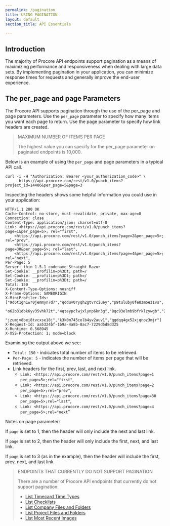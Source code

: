 ```yaml
---
permalink: /pagination
title: USING PAGINATION
layout: default
section_title: API Essentials

---
```


## Introduction

The majority of Procore API endpoints support pagination as a means of maximizing performance and responsiveness when dealing with large data sets. By implementing pagination in your application, you can minimize response times for requests and generally improve the end-user experience.

## The per_page and page Parameters

The Procore API supports pagination through the use of the per_page and page parameters. Use the `per_page` parameter to specify how many items you want each page to return. Use the page parameter to specify how link headers are created.

> MAXIMUM NUMBER OF ITEMS PER PAGE
>
> The highest value you can specify for the per_page parameter on paginated endpoints is 10,000.

Below is an example of using the `per_page` and page parameters in a typical API call.

```
curl -i -H "Authorization: Bearer <your_authorization_code>" \
      https://api.procore.com/rest/v1.0/punch_items?project_id=14406&per_page=5&page=3
```

Inspecting the headers shows some helpful information you could use in your application:

```
HTTP/1.1 200 OK
Cache-Control: no-store, must-revalidate, private, max-age=0
Connection: close
Content-Type: application/json; charset=utf-8
Link: <https://api.procore.com/rest/v1.0/punch_items?page=1&per_page=5>; rel="first",
    <https://api.procore.com/rest/v1.0/punch_items?page=2&per_page=5>; rel="prev",
    <https://api.procore.com/rest/v1.0/punch_items?page=30&per_page=5>; rel="last",
    <https://api.procore.com/rest/v1.0/punch_items?page=4&per_page=5>; rel="next",
Per-Page: 5
Server: thin 1.5.1 codename Straight Razor
Set-Cookie: __profilin=p%3Dt; path=/
Set-Cookie: __profilin=p%3Dt; path=/
Set-Cookie: __profilin=p%3Dt; path=/
Total: 150
X-Content-Type-Options: nosniff
X-Frame-Options: SAMEORIGIN
X-MiniProfiler-Ids: ["9d6t1gn1wr0jemmyn7d7","qdduv0ryqh2gtvrciuey","p9tuluby0fe8zmoez1vs",
  "o62b31dbk6yv35vhk72t","4qteypclwjxlynp6kn3g","8qc93elmb9bfrklzywgb","21efri84vp8ttmppu50d",
  "jzumjv8bei8tvcxse18j","k3k0m745colb4yv2auv1","qgdqq4gx52xjqnoz3mjr"]
X-Request-Id: aa5324bf-1b9a-4a8b-8ac7-7229d5d8d325
X-Runtime: 0.568945
X-XSS-Protection: 1; mode=block
```

Examining the output above we see:

- `Total: 150` - indicates total number of items to be retrieved.
- `Per-Page: 5` - indicates the number of items per page that will be retrieved.
- Link headers for the first, prev, last, and next link.
    - `Link: <https://api.procore.com/rest/v1.0/punch_items?page=1 per_page=5>;rel="first"`,
    - `Link: <https://api.procore.com/rest/v1.0/punch_items?page=2 per_page=5>;rel="prev"`,
    - `Link: <https://api.procore.com/rest/v1.0/punch_items?page=30 per_page=5>;rel="last"`,
    - `Link: <https://api.procore.com/rest/v1.0/punch_items?page=4 per_page=5>;rel="next`"

Notes on page parameter:

If `page` is set to 1, then the header will only include the next and last link.

If `page` is set to 2, then the header will only include the first, next, and last link.

If `page` is set to 3 (as in the example), then the header will include the first, prev, next, and last link.

> ENDPOINTS THAT CURRENTLY DO NOT SUPPORT PAGINATION
>
> There are a number of Procore API endpoints that currently do not support pagination:
> - [List Timecard Time Types](https://developers.procore.com/reference/rest/v1/timecards#list-timecard-time-types)
> - [List Checklists](https://developers.procore.com/reference/rest/v1/checklists#list-checklists)
> - [List Company Files and Folders](https://developers.procore.com/reference/rest/v1/company-folders-and-files#list-company-folders-and-files)
> - [List Project Files and Folders](https://developers.procore.com/reference/rest/v1/project-folders-and-files#list-project-folders-and-files)
> - [List Most Recent Images](https://developers.procore.com/reference/rest/v1/images#list-most-recent-images)
